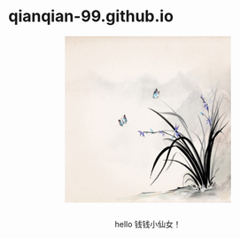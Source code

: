 # qianqian-99.github.io
<p align="center" style="margin-bottom: 25px;">
  <img src="img/bg.gif" width="300" height="300">


<P align="center">hello 钱钱小仙女！</p>

</p>
